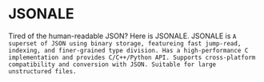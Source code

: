 # JSONALE
Tired of the human-readable JSON? Here is JSONALE.
JSONALE is `A superset of JSON using binary storage, featureing fast jump-read, indexing, and finer-grained type division. Has a high-performance C implementation and provides C/C++/Python API. Supports cross-platform compatibility and conversion with JSON. Suitable for large unstructured files.`
